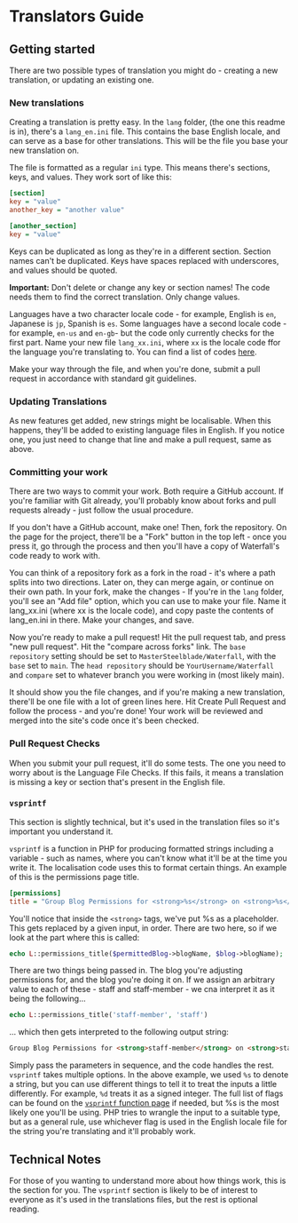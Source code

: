 # Translators Guide

## Getting started

There are two possible types of translation you might do - creating a new translation, or updating an existing one.

### New translations

Creating a translation is pretty easy. In the `lang` folder, (the one this readme is in), there's a `lang_en.ini` file. This contains the base English locale, and can serve as a base for other translations. This will be the file you base your new translation on. 

The file is formatted as a regular `ini` type. This means there's sections, keys, and values. They work sort of like this:

```ini
[section]
key = "value"
another_key = "another value"

[another_section]
key = "value"
```

Keys can be duplicated as long as they're in a different section. Section names can't be duplicated. Keys have spaces replaced with underscores, and values should be quoted. 

**Important:** Don't delete or change any key or section names! The code needs them to find the correct translation. Only change values. 

Languages have a two character locale code - for example, English is `en`, Japanese is `jp`, Spanish is `es`. Some languages have a second locale code - for example, `en-us` and `en-gb`- but the code only currently checks for the first part. Name your new file `lang_xx.ini`, where `xx` is the locale code ffor the language you're translating to. You can find a list of codes [here](https://www.science.co.il/language/Locale-codes.php).

Make your way through the file, and when you're done, submit a pull request in accordance with standard git guidelines.

### Updating Translations

As new features get added, new strings might be localisable. When this happens, they'll be added to existing language files in English. If you notice one, you just need to change that line and make a pull request, same as above.

### Committing your work

There are two ways to commit your work. Both require a GitHub account. If you're familiar with Git already, you'll probably know about forks and pull requests already - just follow the usual procedure. 

If you don't have a GitHub account, make one! Then, fork the repository. On the page for the project, there'll be a "Fork" button in the top left - once you press it, go through the process and then you'll have a copy of Waterfall's code ready to work with. 

You can think of a repository fork as a fork in the road - it's where a path splits into two directions. Later on, they can merge again, or continue on their own path. In your fork, make the changes - If you're in the `lang` folder, you'll see an "Add file" option, which you can use to make your file. Name it lang_xx.ini (where xx is the locale code),
and copy paste the contents of lang_en.ini in there. Make your changes, and save. 

Now you're ready to make a pull request! Hit the pull request tab, and press "new pull request". Hit the "compare across forks" link. The `base repository` setting should be set to `MasterSteelblade/Waterfall`, with the `base` set to `main`. The `head repository` should be `YourUsername/Waterfall` and `compare` set to whatever branch you were working in (most likely main). 

It should show you the file changes, and if you're making a new translation, there'll be one file with a lot of green lines here. Hit Create Pull Request and follow the process - and you're done! Your work will be reviewed and merged into the site's code once it's been checked. 

### Pull Request Checks

When you submit your pull request, it'll do some tests. The one you need to worry about is the Language File Checks. If this fails, it means a translation is missing a key or section that's present in the English file. 

### `vsprintf`

This section is slightly technical, but it's used in the translation files so it's important you understand it.

`vsprintf` is a function in PHP for producing formatted strings including a variable - such as names, where you can't know what it'll be at the time you write it. The localisation code uses this to format certain things. An example of this is the permissions page title. 

```ini
[permissions]
title = "Group Blog Permissions for <strong>%s</strong> on <strong>%s</strong>"
```

You'll notice that inside the `<strong>` tags, we've put %s as a placeholder. This gets replaced by a given input, in order. There are two here, so if we look at the part where this is called:

```php
echo L::permissions_title($permittedBlog->blogName, $blog->blogName); 
```

There are two things being passed in. The blog you're adjusting permissions for, and the blog you're doing it on. If we assign an arbitrary value to each of these - staff and staff-member - we cna interpret it as it being the following...

```php
echo L::permissions_title('staff-member', 'staff')
```

... which then gets interpreted to the following output string:

```html
Group Blog Permissions for <strong>staff-member</strong> on <strong>staff</strong>
```

Simply pass the parameters in sequence, and the code handles the rest. `vsprintf` takes multiple options. In the above example, we used `%s` to denote a string, but you can use different things to tell
it to treat the inputs a little differently. For example, `%d` treats it as a signed integer. The full list of flags can be found on the [`vsprintf` function page](https://www.php.net/manual/en/function.vsprintf.php) if needed, but %s is the most likely one you'll be using. PHP tries to wrangle the input to a suitable type, but as a general rule, use whichever flag is used in the English locale file for the string you're translating and it'll probably work.

## Technical Notes
For those of you wanting to understand more about how things work, this is the section for you. The `vsprintf` section is likely to be of interest to everyone as it's used in the translations files, but the rest is optional reading.